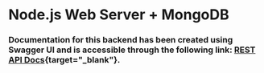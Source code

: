 # Node.js Web Server + MongoDB

### Documentation for this backend has been created using Swagger UI and is accessible through the following link: [REST API Docs](https://www.web4you.space/api/docs/){target="\_blank"}.
